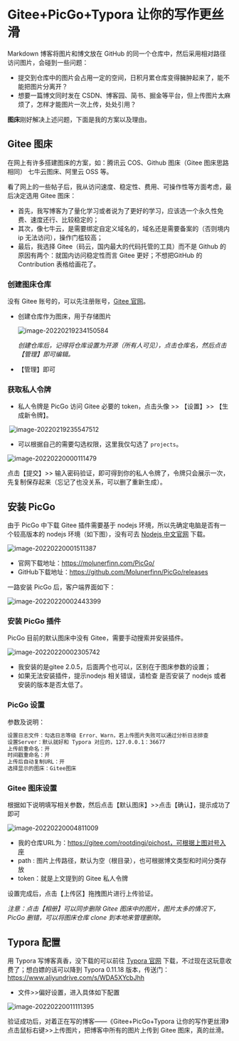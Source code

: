 

# Gitee+PicGo+Typora 让你的写作更丝滑

Markdown 博客将图片和博文放在 GitHub 的同一个仓库中，然后采用相对路径访问图片，会碰到一些问题：

- 提交到仓库中的图片会占用一定的空间，日积月累仓库变得臃肿起来了，能不能把图片分离开？
- 想要一篇博文同时发在 CSDN、博客园、简书、掘金等平台，但上传图片太麻烦了，怎样才能图片一次上传，处处引用？

**图床**刚好解决上述问题，下面是我的方案以及理由。

## Gitee 图床

在网上有许多搭建图床的方案，如：腾讯云 COS、Github 图床（Gitee 图床思路相同） 七牛云图床、阿里云 OSS 等。

看了网上的一些帖子后，我从访问速度、稳定性、费用、可操作性等方面考虑，最后决定选用 Gitee 图床：

- 首先，我写博客为了量化学习或者说为了更好的学习，应该选一个永久性免费、速度还行、比较稳定的；
- 其次，像七牛云，是需要绑定自定义域名的，域名还是需要备案的（否则境内 ip 无法访问），操作门槛较高；
- 最后，我选择 Gitee（码云，国内最大的代码托管的工具）而不是 Github 的原因有两个：就国内访问稳定性而言 Gitee 更好；不想把GitHub 的 Contribution 表格给画花了。

### 创建图床仓库

没有 Gitee 账号的，可以先注册账号，[Gitee 官网](https://gitee.com/)。

- 创建仓库作为图床，用于存储图片

  ![image-20220219234150584](https://gitee.com/rootdingj/pichost/raw/master/blog/2022/02/image-20220219234150584.png)

  *创建仓库后，记得将仓库设置为开源（所有人可见），点击仓库名，然后点击【管理】即可编辑。*

- 【管理】即可

### 获取私人令牌

- 私人令牌是 PicGo 访问 Gitee 必要的 token，点击头像 >> 【设置】>> 【生成新令牌】。

​	![image-20220219235547512](https://gitee.com/rootdingj/pichost/raw/master/blog/2022/02/image-20220219235039183.png)

- 可以根据自己的需要勾选权限，这里我仅勾选了 `projects`。

![image-20220220000111479](https://gitee.com/rootdingj/pichost/raw/master/blog/2022/02/image-20220219235802678.png)

点击【提交】>> 输入密码验证，即可得到你的私人令牌了，令牌只会展示一次，先复制保存起来（忘记了也没关系，可以删了重新生成）。

## 安装 PicGo

由于 PicGo 中下载 Gitee 插件需要基于 nodejs 环境，所以先确定电脑是否有一个较高版本的 nodejs 环境（如下图），没有可去 [Nodejs 中文官网](https://nodejs.org/zh-cn/) 下载。

![image-20220220001511387](https://gitee.com/rootdingj/pichost/raw/master/blog/2022/02/image-20220220001437547.png)

- 官网下载地址：https://molunerfinn.com/PicGo/
- GitHub下载地址：https://github.com/Molunerfinn/PicGo/releases

一路安装 PicGo 后，客户端界面如下：

![image-20220220002443399](https://gitee.com/rootdingj/pichost/raw/master/blog/2022/02/image-20220220002443399.png)

### 安装 PicGo 插件

PicGo 目前的默认图床中没有 Gitee，需要手动搜索并安装插件。

![image-20220220002305742](https://gitee.com/rootdingj/pichost/raw/master/blog/2022/02/image-20220220002305742.png)

- 我安装的是gitee 2.0.5，后面两个也可以，区别在于图床参数的设置；
- 如果无法安装插件，提示nodejs 相关错误，请检查 是否安装了 nodejs 或者安装的版本是否太低了。

### PicGo 设置

参数及说明：

```txt
设置日志文件：勾选日志等级 Error、Warn，若上传图片失败可以通过分析日志排查
设置Server：默认就好和 Typora 对应的，127.0.0.1：36677
上传前重命名：开
时间戳重命名：开
上传后自动复制URL：开
选择显示的图床：Gitee图床
```

### Gitee 图床设置

根据如下说明填写相关参数，然后点击【默认图床】>>点击【确认】，提示成功了即可

![image-20220220004811009](https://gitee.com/rootdingj/pichost/raw/master/blog/2022/02/image-20220220004653211.png)

- 我的仓库URL为：https://gitee.com/rootdingj/pichost，可根据上图对号入座
- path : 图片上传路径，默认为空（根目录），也可根据博文类型和时间分类存放
- token：就是上文提到的 Gitee 私人令牌

设置完成后，点击【上传区】拖拽图片进行上传验证。

*注意：点击【相册】可以同步删除 Gitee 图床中的图片，图片太多的情况下，PicGo 删错，可以将图床仓库 clone 到本地来管理删除。*

## Typora 配置

用 Typora 写博客真香，没下载的可以前往 [Typora 官网](https://www.typora.net/) 下载，不过现在这玩意收费了；想白嫖的话可以降到 Typora 0.11.18  版本，传送门：https://www.aliyundrive.com/s/WDA5XYcbJhh 

- 文件>>偏好设置，进入具体如下配置

![image-20220220011111395](https://gitee.com/rootdingj/pichost/raw/master/blog/2022/02/image-20220220010815249.png)

验证成功后，对着正在写的博客——《Gitee+PicGo+Typora 让你的写作更丝滑》点击鼠标右键>>上传图片，把博客中所有的图片上传到 Gitee 图床，真的丝滑。